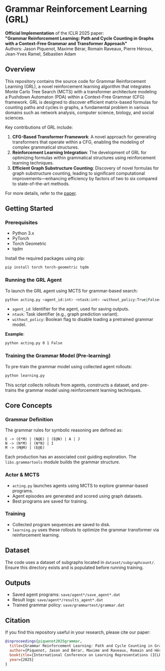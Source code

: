 # Grammar Reinforcement Learning (GRL)

**Official Implementation** of the ICLR 2025 paper:  
**"Grammar Reinforcement Learning: Path and Cycle Counting in Graphs with a Context-Free Grammar and Transformer Approach"**  
Authors: Jason Piquenot, Maxime Bérar, Romain Raveaux, Pierre Héroux, Jean-Yves Ramel, Sébastien Adam

## Overview

This repository contains the source code for Grammar Reinforcement Learning (GRL), a novel reinforcement learning algorithm that integrates Monte Carlo Tree Search (MCTS) with a transformer architecture modeling a Pushdown Automaton (PDA) within a Context-Free Grammar (CFG) framework. GRL is designed to discover efficient matrix-based formulas for counting paths and cycles in graphs, a fundamental problem in various domains such as network analysis, computer science, biology, and social sciences.

Key contributions of GRL include:

1. **CFG-Based Transformer Framework**: A novel approach for generating transformers that operate within a CFG, enabling the modeling of complex grammatical structures.
2. **Reinforcement Learning Integration**: The development of GRL for optimizing formulas within grammatical structures using reinforcement learning techniques.
3. **Efficient Graph Substructure Counting**: Discovery of novel formulas for graph substructure counting, leading to significant computational improvements—enhancing efficiency by factors of two to six compared to state-of-the-art methods.

For more details, refer to the [paper](https://arxiv.org/abs/2410.01661).

## Getting Started

### Prerequisites

- Python 3.x
- PyTorch 
- Torch Geometric
- tqdm

Install the required packages using pip:

```bash
pip install torch torch-geometric tqdm
```

### Running the GRL Agent

To launch the GRL agent using MCTS for grammar-based search:

```bash
python acting.py <agent_id:int> <ntask:int> <without_policy:True|False>
```

- `agent_id`: Identifier for the agent, used for saving outputs.
- `ntask`: Task identifier (e.g., graph prediction variant).
- `without_policy`: Boolean flag to disable loading a pretrained grammar model.

**Example**:

```bash
python acting.py 0 1 False
```

### Training the Grammar Model (Pre-learning)

To pre-train the grammar model using collected agent rollouts:

```bash
python learning.py
```

This script collects rollouts from agents, constructs a dataset, and pre-trains the grammar model using reinforcement learning techniques.

## Core Concepts

### Grammar Definition

The grammar rules for symbolic reasoning are defined as:

```
E -> (E*M) | (N@E) | (E@N) | A | J
N -> (N*M) | (N*N) | I
M -> (M@M) | (E@E)
```

Each production has an associated cost guiding exploration. The `libs.grammartools` module builds the grammar structure.



### Actor & MCTS

- `acting.py` launches agents using MCTS to explore grammar-based programs.
- Agent episodes are generated and scored using graph datasets.
- Best programs are saved for training.

### Training

- Collected program sequences are saved to disk.
- `learning.py` uses these rollouts to optimize the grammar transformer via reinforcement learning.

## Dataset

The code uses a dataset of subgraphs located in `dataset/subgraphcount/`. Ensure this directory exists and is populated before running training.

## Outputs

- Saved agent programs: `save/agent*/save_agent*.dat`
- Result logs: `save/agent*/results_agent*.dat`
- Trained grammar policy: `save/grammartest/grammar.dat`

## Citation

If you find this repository useful in your research, please cite our paper:

```bibtex
@inproceedings{piquenot2025grammar,
  title={Grammar Reinforcement Learning: Path and Cycle Counting in Graphs with a Context-Free Grammar and Transformer Approach},
  author={Piquenot, Jason and Bérar, Maxime and Raveaux, Romain and Héroux, Pierre and Ramel, Jean-Yves and Adam, Sébastien},
  booktitle={International Conference on Learning Representations (ICLR)},
  year={2025}
}
```

